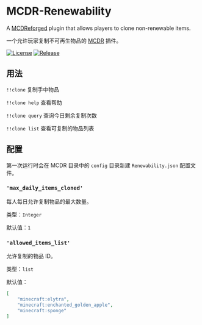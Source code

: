 # MCDR-Renewability
 A [MCDReforged](https://github.com/Fallen-Breath/MCDReforged) plugin that allows players to clone non-renewable items.

 一个允许玩家复制不可再生物品的 [MCDR](https://github.com/Fallen-Breath/MCDReforged) 插件。

 [![License](https://img.shields.io/github/license/Fidelxyz/MCDR-Renewability.svg)](https://github.com/Fidelxyz/MCDR-Renewability/blob/master/LICENSE)
 [![Release](https://img.shields.io/github/v/release/Fidelxyz/MCDR-Renewability.svg)](https://github.com/Fallen-Breath/MCDReforged/releases)

## 用法

`!!clone` 复制手中物品

`!!clone help` 查看帮助

`!!clone query` 查询今日剩余复制次数

`!!clone list` 查看可复制的物品列表

## 配置

第一次运行时会在 MCDR 目录中的 `config` 目录新建 `Renewability.json` 配置文件。

### `'max_daily_items_cloned'`

每人每日允许复制物品的最大数量。

类型：`Integer`

默认值：`1`

### `'allowed_items_list'`

允许复制的物品 ID。

类型：`list`

默认值：

```json
[
	"minecraft:elytra",
	"minecraft:enchanted_golden_apple",
	"minecraft:sponge"
]
```
